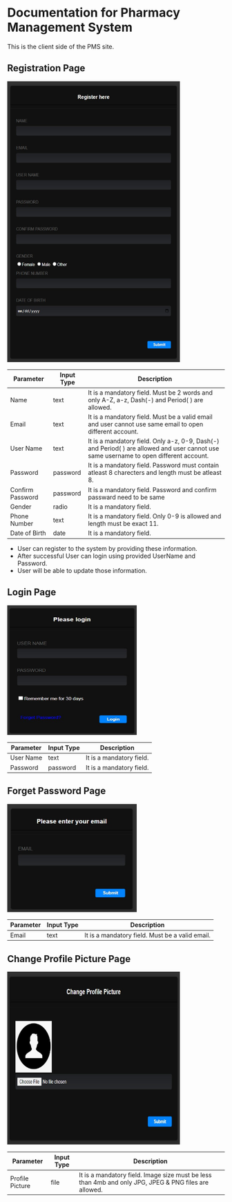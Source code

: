 # Documentation for Pharmacy Management System

This is the client side of the PMS site.

## Registration Page

<img src="SS/StoreOfficer_Registration.jpg" width="400" height="650">

| Parameter          | Input Type  | Description  |
| ------------------ | ----------- | ------------ |
| Name               | text        | It is a mandatory field. Must be 2 words and only A-Z, a-z, Dash(-) and Period( ) are allowed. |
| Email              | text        | It is a mandatory field. Must be a valid email and user cannot use same email to open different account. |
| User Name          | text        | It is a mandatory field. Only a-z, 0-9, Dash(-) and Period( ) are allowed and user cannot use same username to open different account. |
| Password           | password    | It is a mandatory field. Password  must contain atleast 8 charecters and length must be atleast 8. |
| Confirm Password   | password    | It is a mandatory field. Password and confirm passward need to be same  |
| Gender             | radio       | It is a mandatory field. |
| Phone Number       | text        | It is a mandatory field. Only 0-9 is allowed and length must be exact 11. |
| Date of Birth      | date        | It is a mandatory field. |


- User can register to the system by providing these information.
- After successful User can login using provided UserName and Password.
- User will be able to update those information.

## Login Page

<img src="SS/StoreOfficer_Login.jpg" width="300" height="300">

| Parameter          | Input Type  | Description  |
| ------------------ | ----------- | ------------ |
| User Name          | text        | It is a mandatory field. |
| Password           | password    | It is a mandatory field. |

## Forget Password Page

<img src="SS/Forget_Password.jpg" width="300" height="250">

| Parameter          | Input Type  | Description  |
| ------------------ | ----------- | ------------ |
| Email              | text        | It is a mandatory field. Must be a valid email. |

## Change Profile Picture Page

<img src="SS/Change_PP.jpg" width="400" height="400">

| Parameter          | Input Type  | Description  |
| ------------------ | ----------- | ------------ |
| Profile Picture    | file        | It is a mandatory field. Image size must be less than 4mb and only JPG, JPEG & PNG files are allowed. |